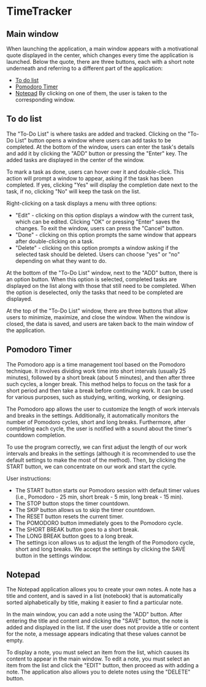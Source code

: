 # TimeTracker

## Main window
When launching the application, a main window appears with a motivational quote displayed in the center, which changes every time the application is launched. Below the quote, there are three buttons, each with a short note underneath and referring to a different part of the application:
* [To do list](#to-do-list)
* [Pomodoro Timer](#pomodoro-timer)
* [Notepad](#notepad)
By clicking on one of them, the user is taken to the corresponding window.

## To do list

The "To-Do List" is where tasks are added and tracked. Clicking on the "To-Do List" button opens a window where users can add tasks to be completed. At the bottom of the window, users can enter the task's details and add it by clicking the "ADD" button or pressing the "Enter" key. The added tasks are displayed in the center of the window.

To mark a task as done, users can hover over it and double-click. This action will prompt a window to appear, asking if the task has been completed. If yes, clicking "Yes" will display the completion date next to the task, if no, clicking "No" will keep the task on the list.

Right-clicking on a task displays a menu with three options:
* "Edit" - clicking on this option displays a window with the current task, which can be edited. Clicking "OK" or pressing "Enter" saves the changes. To exit the window, users can press the "Cancel" button.
* "Done" - clicking on this option prompts the same window that appears after double-clicking on a task.
* "Delete" - clicking on this option prompts a window asking if the selected task should be deleted. Users can choose "yes" or "no" depending on what they want to do.

At the bottom of the "To-Do List" window, next to the "ADD" button, there is an option button. When this option is selected, completed tasks are displayed on the list along with those that still need to be completed. When the option is deselected, only the tasks that need to be completed are displayed.

At the top of the "To-Do List" window, there are three buttons that allow users to minimize, maximize, and close the window. When the window is closed, the data is saved, and users are taken back to the main window of the application.

## Pomodoro Timer

The Pomodoro app is a time management tool based on the Pomodoro technique. It involves dividing work time into short intervals (usually 25 minutes), followed by a short break (about 5 minutes), and then after three such cycles, a longer break. This method helps to focus on the task for a short period and then take a break before continuing work. It can be used for various purposes, such as studying, writing, working, or designing.

The Pomodoro app allows the user to customize the length of work intervals and breaks in the settings. Additionally, it automatically monitors the number of Pomodoro cycles, short and long breaks. Furthermore, after completing each cycle, the user is notified with a sound about the timer's countdown completion.

To use the program correctly, we can first adjust the length of our work intervals and breaks in the settings (although it is recommended to use the default settings to make the most of the method). Then, by clicking the START button, we can concentrate on our work and start the cycle.

User instructions:
* The START button starts our Pomodoro session with default timer values (i.e., Pomodoro - 25 min, short break - 5 min, long break - 15 min).
* The STOP button stops the timer countdown.
* The SKIP button allows us to skip the timer countdown.
* The RESET button resets the current timer.
* The POMODORO button immediately goes to the Pomodoro cycle.
* The SHORT BREAK button goes to a short break.
* The LONG BREAK button goes to a long break.
* The settings icon allows us to adjust the length of the Pomodoro cycle, short and long breaks. We accept the settings by clicking the SAVE button in the settings window.


## Notepad

The Notepad application allows you to create your own notes. A note has a title and content, and is saved in a list (notebook) that is automatically sorted alphabetically by title, making it easier to find a particular note.

In the main window, you can add a note using the "ADD" button. After entering the title and content and clicking the "SAVE" button, the note is added and displayed in the list. If the user does not provide a title or content for the note, a message appears indicating that these values cannot be empty.

To display a note, you must select an item from the list, which causes its content to appear in the main window. To edit a note, you must select an item from the list and click the "EDIT" button, then proceed as with adding a note. The application also allows you to delete notes using the "DELETE" button.
